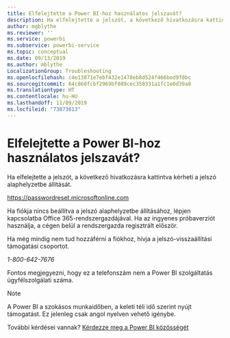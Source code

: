 ```yaml
---
title: Elfelejtette a Power BI-hoz használatos jelszavát?
description: Ha elfelejtette a jelszót, a következő hivatkozásra kattintva kérheti a jelszó alaphelyzetbe állítását.
author: mgblythe
ms.reviewer: ''
ms.service: powerbi
ms.subservice: powerbi-service
ms.topic: conceptual
ms.date: 09/13/2019
ms.author: mblythe
LocalizationGroup: Troubleshooting
ms.openlocfilehash: c4e13871e7ebf432e1478eb8d524f466bed9f0bc
ms.sourcegitcommit: 64c860fcbf2969bf089cec358331a1fc1e0d39a8
ms.translationtype: HT
ms.contentlocale: hu-HU
ms.lasthandoff: 11/09/2019
ms.locfileid: "73873613"
---
```

# <a name="forgot-your-password-for-power-bi"></a>Elfelejtette a Power BI-hoz használatos jelszavát?

Ha elfelejtette a jelszót, a következő hivatkozásra kattintva kérheti a jelszó alaphelyzetbe állítását.

<https://passwordreset.microsoftonline.com>

Ha fiókja nincs beállítva a jelszó alaphelyzetbe állításához, lépjen kapcsolatba Office 365-rendszergazdájával. Ha az ingyenes próbaverziót használja, a cégen belül a rendszergazda regisztrált először.

Ha még mindig nem tud hozzáférni a fiókhoz, hívja a jelszó-visszaállítási támogatási csoportot.

*1-800-642-7676*

Fontos megjegyezni, hogy ez a telefonszám nem a Power BI szolgáltatás ügyfélszolgálati száma.

> [!NOTE]
> A Power BI a szokásos munkaidőben, a keleti téli idő szerint nyújt támogatást. Ez jelenleg csak angol nyelven vehető igénybe.

További kérdései vannak? [Kérdezze meg a Power BI közösségét](https://community.powerbi.com/)